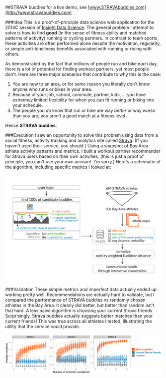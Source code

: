 ##STRAVA buddies 
for a live demo, see [www.STRAVAbuddies.com](http://www.stravabuddies.com)

###Idea
This is a proof-of-principle data science web application for the 2014C session of [Insight Data Science](http://www.insightdatascience.com). The general problem I attempt to solve is how to find __good__ (in the sense of fitness ability and matched patterns of activity) running or cycling partners. In contrast to team sports, these activities are often performed alone despite the motivation, regularity, or simple anti-loneliness benefits associated with running or riding with others. 

As demonstrated by the fact that millions of people run and bike each day, there is a lot of potential for finding workout partners, yet most people don't. Here are three major scenarios that contribute to why this is the case:

1. You are new to an area, or for some reason you literally don't know anyone who runs or bikes in your area.
2. Because of your job, school, commute, partner, kids, ... you have _extremely_ limited flexibility for when you can fit running or biking into your schedule.
3. The people you _do_ know that run or bike are way _better_ or way _worse_ than you are; you aren't a good match at a fitness level.

Hence __STRAVA buddies__.

###Execution
I saw an opportunity to solve this problem using data from a social fitness, activity tracking and analytics site called [Strava](https://www.strava.com). (If you haven't used their service, you should.) Using a snapshot of Bay Area athlete activity patterns and metrics, I built a workout partner recommender for Strava users based on their own activities. (this is just a proof of principle, you can't use your own account. I'm sorry.) Here's a schematic of the algorithm, including specific metrics I looked at:

![STRAVA buddies algorithm](app/static/imgs/algorithm-01.jpg?raw=true "STRAVA buddies algorithm")

###Validation
These simple metrics and imperfect data actually ended up working pretty well. Recommendations are actually hard to validate, but I compared the performance of STRAVA buddies vs randomly chosen athletes in the Bay Area. It clearly did better, but better than random isn't that hard. A less naive algorithm is choosing your current Strava friends. Surprisingly, Strava buddies actually suggests better matches than your current friends! This was true across all athletes I tested, illustrating the utility that the service could provide.

![STRAVA buddies validation](app/static/imgs/validation-01.jpg?raw=true "STRAVA buddies validation")

